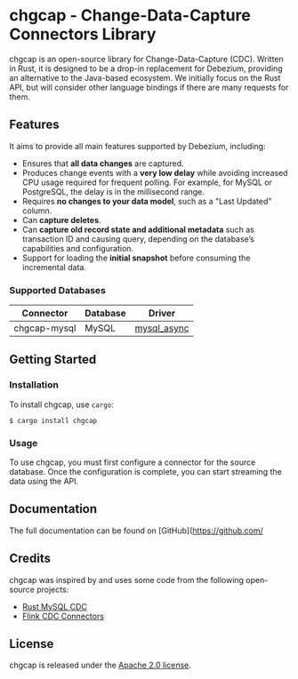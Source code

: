 # chgcap - Change-Data-Capture Connectors Library

chgcap is an open-source library for Change-Data-Capture (CDC). Written in Rust, it is designed to be a drop-in replacement for Debezium, providing an alternative to the Java-based ecosystem. We initially focus on the Rust API, but will consider other language bindings if there are many requests for them.

## Features

It aims to provide all main features supported by Debezium, including:

- Ensures that **all data changes** are captured.
- Produces change events with a **very low delay** while avoiding increased CPU usage required for frequent polling. For example, for MySQL or PostgreSQL, the delay is in the millisecond range.
- Requires **no changes to your data model**, such as a "Last Updated" column.
- Can **capture deletes**.
- Can **capture old record state and additional metadata** such as transaction ID and causing query, depending on the database’s capabilities and configuration.
- Support for loading the **initial snapshot** before consuming the incremental data.

### Supported Databases

| Connector    | Database | Driver                                                         |
| ------------ | -------- | -------------------------------------------------------------- |
| chgcap-mysql | MySQL    | [mysql_async](https://docs.rs/mysql_async/latest/mysql_async/) |

## Getting Started

### Installation

To install chgcap, use `cargo`:

`$ cargo install chgcap`

### Usage

To use chgcap, you must first configure a connector for the source database. Once the configuration is complete, you can start streaming the data using the API.

## Documentation

The full documentation can be found on [GitHub](https://github.com/

## Credits

chgcap was inspired by and uses some code from the following open-source projects:

- [Rust MySQL CDC](https://github.com/rusuly/mysql_cdc)
- [Flink CDC Connectors](https://github.com/ververica/flink-cdc-connectors)

## License

chgcap is released under the [Apache 2.0 license](LICENSE).
